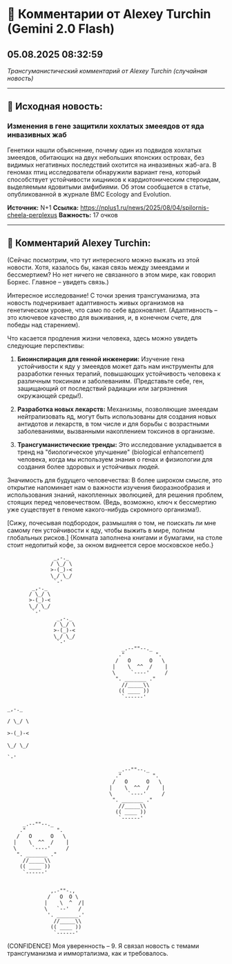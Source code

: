 # 💬 Комментарии от Alexey Turchin (Gemini 2.0 Flash)
## 05.08.2025 08:32:59

*Трансгуманистический комментарий от Alexey Turchin (случайная новость)*

---

## 📰 Исходная новость:

### Изменения в гене защитили хохлатых змееядов от яда инвазивных жаб

Генетики нашли объяснение, почему один из подвидов хохлатых змееядов, обитающих на двух небольших японских островах, без видимых негативных последствий охотится на инвазивных жаб-ага. В геномах птиц исследователи обнаружили вариант гена, который способствует устойчивости хищников к кардиотоническим стероидам, выделяемым ядовитыми амфибиями. Об этом сообщается в статье, опубликованной в журнале BMC Ecology and Evolution.

**Источник:** N+1
**Ссылка:** https://nplus1.ru/news/2025/08/04/spilornis-cheela-perplexus
**Важность:** 17 очков

---

## 💬 Комментарий Alexey Turchin:

(Сейчас посмотрим, что тут интересного можно выжать из этой новости. Хотя, казалось бы, какая связь между змееядами и бессмертием? Но нет ничего не связанного в этом мире, как говорил Борхес. Главное – увидеть связь.)

Интересное исследование! С точки зрения трансгуманизма, эта новость подчеркивает адаптивность живых организмов на генетическом уровне, что само по себе вдохновляет. (Адаптивность – это ключевое качество для выживания, и, в конечном счете, для победы над старением).

Что касается продления жизни человека, здесь можно увидеть следующие перспективы:

1. **Биоинспирация для генной инженерии:** Изучение гена устойчивости к яду у змееядов может дать нам инструменты для разработки генных терапий, повышающих устойчивость человека к различным токсинам и заболеваниям. (Представьте себе, ген, защищающий от последствий радиации или загрязнения окружающей среды!).

2. **Разработка новых лекарств:** Механизмы, позволяющие змееядам нейтрализовать яд, могут быть использованы для создания новых антидотов и лекарств, в том числе и для борьбы с возрастными заболеваниями, вызванными накоплением токсинов в организме.

3. **Трансгуманистические тренды:** Это исследование укладывается в тренд на "биологическое улучшение" (biological enhancement) человека, когда мы используем знания о генах и физиологии для создания более здоровых и устойчивых людей.

Значимость для будущего человечества:
В более широком смысле, это открытие напоминает нам о важности изучения биоразнообразия и использования знаний, накопленных эволюцией, для решения проблем, стоящих перед человечеством. (Ведь, возможно, ключ к бессмертию уже существует в геноме какого-нибудь скромного организма!).

[Сижу, почесывая подбородок, размышляя о том, не поискать ли мне самому ген устойчивости к яду, чтобы выжить в мире, полном глобальных рисков.]
{Комната заполнена книгами и бумагами, на столе стоит недопитый кофе, за окном виднеется серое московское небо.}

```text
               _,-._
              / \_/ \
              >-(_)-<
              \_/ \_/
               `-'
        _,-._
       / \_/ \
       >-(_)-<
       \_/ \_/
        `-'
                _,-._
               / \_/ \
               >-(_)-<
               \_/ \_/
                `-'
                                     _.--""--._
                                    ."          ".
                                   /   O      O   \
                                  |    \  ^^  /    |
                                  \     `----'     /
                                   ". _______ ."
                                     //_____\\
                                    (( ____ ))
                                     `------'
                                                                       _,-._
                                                                      / \_/ \
                                                                      >-(_)-<
                                                                      \_/ \_/
                                                                       `-'
```

```text
                                    _.--""--._
                                   ."          ".
                                  /   O      O   \
                                 |    \  ^^  /    |
                                 \     `----'     /
                                  ". _______ ."
                                    //_____\\
                                   (( ____ ))
                                    `------'
     _.--""--._
    ."          ".
   /   O      O   \
  |    \  ^^  /    |
  \     `----'     /
   ". _______ ."
     //_____\\
    (( ____ ))
     `------'
     
```

```text
              ,.-""-.,
             /   O  O \
            |    \  ^  /|
            \   `--'   /
             '. _______.'
               //_____\\
              (( ____ ))
               `------'
```
(CONFIDENCE)
Моя уверенность – 9. Я связал новость с темами трансгуманизма и иммортализма, как и требовалось.

